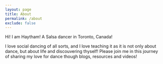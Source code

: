 ```yaml
---
layout: page
title: About
permalink: /about
exclude: false
---
```


Hi! I am Haytham! A Salsa dancer in Toronto, Canada!

I love social dancing of all sorts, and I love teaching it as it is not only about dance, but about life and discouvering thyself! Please join me in this journey of sharing my love for dance though blogs, resources and videos!
